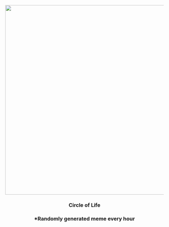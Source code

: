 <p align="center">
        <img src="https://imgur.com/JwV8ZXV.jpg" width="600" height="600">
        </p>
        <h3 align="center">Circle of Life</h3>
        <h3 align="center">*Randomly generated meme every hour</h3>
    